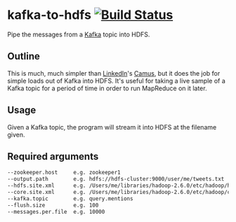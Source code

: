 # kafka-to-hdfs [![Build Status](https://travis-ci.org/jstanier/kafka-to-hdfs.svg?branch=master)](https://travis-ci.org/jstanier/kafka-to-hdfs)
Pipe the messages from a [Kafka](https://github.com/apache/kafka) topic into HDFS.

## Outline
This is much, much simpler than [LinkedIn](https://github.com/linkedin)'s [Camus](https://github.com/linkedin/camus), but it does the job for simple loads out of Kafka into HDFS. It's useful for taking a live sample of a Kafka topic for a period of time in order to run MapReduce on it later.

## Usage
Given a Kafka topic, the program will stream it into HDFS at the filename given.

## Required arguments
```sh
--zookeeper.host     e.g. zookeeper1
--output.path        e.g. hdfs://hdfs-cluster:9000/user/me/tweets.txt
--hdfs.site.xml      e.g. /Users/me/libraries/hadoop-2.6.0/etc/hadoop/hdfs-site.xml
--core.site.xml      e.g. /Users/me/libraries/hadoop-2.6.0/etc/hadoop/core-site.xml
--kafka.topic        e.g. query.mentions
--flush.size         e.g. 100
--messages.per.file  e.g. 10000
```



